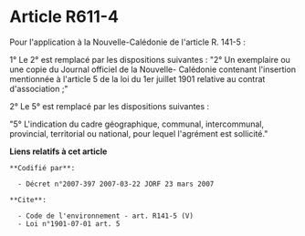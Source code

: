 # Article R611-4

Pour l'application à la Nouvelle-Calédonie de l'article R. 141-5 :

1° Le 2° est remplacé par les dispositions suivantes : "2° Un exemplaire ou une copie du Journal officiel de la Nouvelle-
Calédonie contenant l'insertion mentionnée à l'article 5 de la loi du 1er juillet 1901 relative au contrat d'association ;"

2° Le 5° est remplacé par les dispositions suivantes :

"5° L'indication du cadre géographique, communal, intercommunal, provincial, territorial ou national, pour lequel l'agrément
est sollicité."

**Liens relatifs à cet article**

	**Codifié par**:

	  - Décret n°2007-397 2007-03-22 JORF 23 mars 2007

	**Cite**:

	  - Code de l'environnement - art. R141-5 (V)
	  - Loi n°1901-07-01 art. 5
